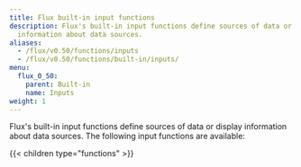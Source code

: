 ```yaml
---
title: Flux built-in input functions
description: Flux's built-in input functions define sources of data or or display
  information about data sources.
aliases:
  - /flux/v0.50/functions/inputs
  - /flux/v0.50/functions/built-in/inputs/
menu:
  flux_0_50:
    parent: Built-in
    name: Inputs
weight: 1
---
```


Flux's built-in input functions define sources of data or display information about data sources.
The following input functions are available:

{{< children type="functions" >}}
